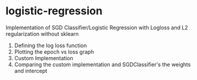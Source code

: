 # logistic-regression
Implementation of SGD Classifier/Logistic Regression with Logloss and L2 regularization without sklearn

<ol>
  <li>Defining the log loss function </li>
  <li>Plotting the epoch vs loss graph </li>
  <li>Custom Implementation </li>
  <li>Comparing the custom implementation and  SGDClassifier's the weights and intercept </li>
</ol>

